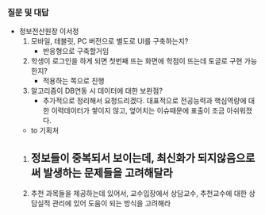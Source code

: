 ### 질문 및 대답
- 정보전산원장 이서정
	1. 모바일, 테블릿, PC 버전으로 별도로 UI를 구축하는지?
	   - 반응형으로 구축할거임
	2. 학생이 로그인을 하게 되면 첫번째 뜨는 화면에 학점이 뜨는데 토글로 구현 가능한지?
	   - 적용하는 쪽으로 진행
	3. 알고리즘이 DB연동 시 데이터에 대한 보완점?
	   - 추가적으로 정리해서 요청드리겠다. 대표적으로 전공능력과 핵심역량에 대한 이력데이터가 쌓이지 않고, 엎어치는 이슈때문에 표출이 조금 아쉬워졌다.
	- to 기획처
	1. 정보들이 중복되서 보이는데, 최신화가 되지않음으로써 발생하는 문제들을 고려해달라
	   - 
	2. 추천 과목들을 제공하는데 있어서, 교수입장에서 상담교수, 추천교수에 대한 상담실적 관리에 있어 도움이 되는 방식을 고려해라